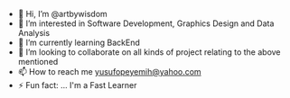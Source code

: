 - 👋 Hi, I’m @artbywisdom
- 👀 I’m interested in  Software Development, Graphics Design and Data Analysis
- 🌱 I’m currently learning BackEnd 
- 💞️ I’m looking to collaborate on all kinds of project relating to the above mentioned
- 📫 How to reach me yusufopeyemih@yahoo.com
- ⚡ Fun fact: ... I'm a Fast Learner

<!---
artbywisdom/artbywisdom is a ✨ special ✨ repository because its `README.md` (this file) appears on your GitHub profile.
You can click the Preview link to take a look at your changes.
--->
